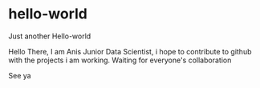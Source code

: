 # hello-world
Just another Hello-world

Hello There, I am Anis Junior Data Scientist, i hope to contribute to github with the projects i am working.
Waiting for everyone's collaboration

See ya
